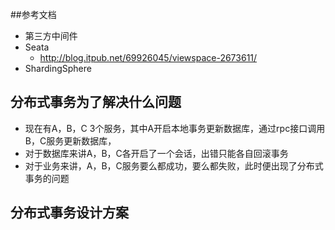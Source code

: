 ##参考文档
* 第三方中间件
 * Seata
    * http://blog.itpub.net/69926045/viewspace-2673611/
 * ShardingSphere
## 分布式事务为了解决什么问题
* 现在有A，B，C 3个服务，其中A开启本地事务更新数据库，通过rpc接口调用B，C服务更新数据库，
* 对于数据库来讲A，B，C各开启了一个会话，出错只能各自回滚事务
* 对于业务来讲，A，B，C服务要么都成功，要么都失败，此时便出现了分布式事务的问题
## 分布式事务设计方案

     

